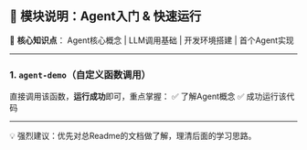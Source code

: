## 🧩 模块说明：Agent入门 & 快速运行

📌 **核心知识点**：
Agent核心概念 | LLM调用基础 | 开发环境搭建 | 首个Agent实现

---

### 1. `agent-demo`（自定义函数调用）  
直接调用该函数，**运行成功**即可，重点掌握：
✅ 了解Agent概念
✅ 成功运行该代码

---

💡 强烈建议：优先对总Readme的文档做了解，理清后面的学习思路。

